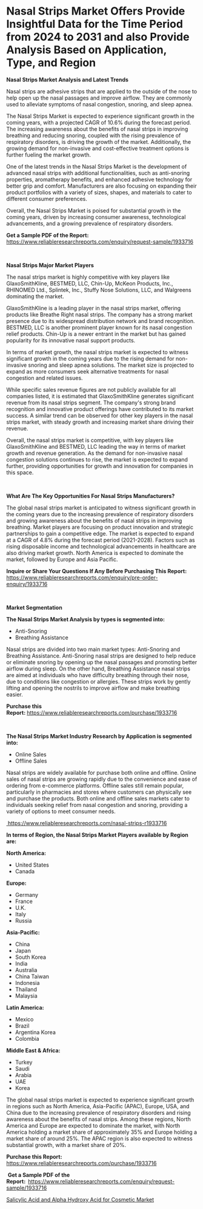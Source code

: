 <p><h1>Nasal Strips Market Offers Provide Insightful Data for the Time Period from 2024 to 2031 and also Provide Analysis Based on Application, Type, and Region</h1></p><p><strong>Nasal Strips Market Analysis and Latest Trends</strong></p>
<p><p>Nasal strips are adhesive strips that are applied to the outside of the nose to help open up the nasal passages and improve airflow. They are commonly used to alleviate symptoms of nasal congestion, snoring, and sleep apnea.</p><p>The Nasal Strips Market is expected to experience significant growth in the coming years, with a projected CAGR of 10.6% during the forecast period. The increasing awareness about the benefits of nasal strips in improving breathing and reducing snoring, coupled with the rising prevalence of respiratory disorders, is driving the growth of the market. Additionally, the growing demand for non-invasive and cost-effective treatment options is further fueling the market growth.</p><p>One of the latest trends in the Nasal Strips Market is the development of advanced nasal strips with additional functionalities, such as anti-snoring properties, aromatherapy benefits, and enhanced adhesive technology for better grip and comfort. Manufacturers are also focusing on expanding their product portfolios with a variety of sizes, shapes, and materials to cater to different consumer preferences.</p><p>Overall, the Nasal Strips Market is poised for substantial growth in the coming years, driven by increasing consumer awareness, technological advancements, and a growing prevalence of respiratory disorders.</p></p>
<p><strong>Get a Sample PDF of the Report:&nbsp;</strong> <a href="https://www.reliableresearchreports.com/enquiry/request-sample/1933716">https://www.reliableresearchreports.com/enquiry/request-sample/1933716</a></p>
<p>&nbsp;</p>
<p><strong>Nasal Strips Major Market Players</strong></p>
<p><p>The nasal strips market is highly competitive with key players like GlaxoSmithKline, BESTMED, LLC, Chin-Up, McKeon Products, Inc., RHINOMED Ltd., Splintek, Inc., Stuffy Nose Solutions, LLC, and Walgreens dominating the market. </p><p>GlaxoSmithKline is a leading player in the nasal strips market, offering products like Breathe Right nasal strips. The company has a strong market presence due to its widespread distribution network and brand recognition. BESTMED, LLC is another prominent player known for its nasal congestion relief products. Chin-Up is a newer entrant in the market but has gained popularity for its innovative nasal support products. </p><p>In terms of market growth, the nasal strips market is expected to witness significant growth in the coming years due to the rising demand for non-invasive snoring and sleep apnea solutions. The market size is projected to expand as more consumers seek alternative treatments for nasal congestion and related issues. </p><p>While specific sales revenue figures are not publicly available for all companies listed, it is estimated that GlaxoSmithKline generates significant revenue from its nasal strips segment. The company's strong brand recognition and innovative product offerings have contributed to its market success. A similar trend can be observed for other key players in the nasal strips market, with steady growth and increasing market share driving their revenue. </p><p>Overall, the nasal strips market is competitive, with key players like GlaxoSmithKline and BESTMED, LLC leading the way in terms of market growth and revenue generation. As the demand for non-invasive nasal congestion solutions continues to rise, the market is expected to expand further, providing opportunities for growth and innovation for companies in this space.</p></p>
<p>&nbsp;</p>
<p><strong>What Are The Key Opportunities For Nasal Strips Manufacturers?</strong></p>
<p><p>The global nasal strips market is anticipated to witness significant growth in the coming years due to the increasing prevalence of respiratory disorders and growing awareness about the benefits of nasal strips in improving breathing. Market players are focusing on product innovation and strategic partnerships to gain a competitive edge. The market is expected to expand at a CAGR of 4.8% during the forecast period (2021-2028). Factors such as rising disposable income and technological advancements in healthcare are also driving market growth. North America is expected to dominate the market, followed by Europe and Asia Pacific.</p></p>
<p><strong>Inquire or Share Your Questions If Any Before Purchasing This Report:</strong> <a href="https://www.reliableresearchreports.com/enquiry/pre-order-enquiry/1933716">https://www.reliableresearchreports.com/enquiry/pre-order-enquiry/1933716</a></p>
<p>&nbsp;</p>
<p><strong>Market Segmentation</strong></p>
<p><strong>The Nasal Strips Market Analysis by types is segmented into:</strong></p>
<p><ul><li>Anti-Snoring</li><li>Breathing Assistance</li></ul></p>
<p><p>Nasal strips are divided into two main market types: Anti-Snoring and Breathing Assistance. Anti-Snoring nasal strips are designed to help reduce or eliminate snoring by opening up the nasal passages and promoting better airflow during sleep. On the other hand, Breathing Assistance nasal strips are aimed at individuals who have difficulty breathing through their nose, due to conditions like congestion or allergies. These strips work by gently lifting and opening the nostrils to improve airflow and make breathing easier.</p></p>
<p><strong>Purchase this Report:&nbsp;</strong><a href="https://www.reliableresearchreports.com/purchase/1933716">https://www.reliableresearchreports.com/purchase/1933716</a></p>
<p>&nbsp;</p>
<p><strong>The Nasal Strips Market Industry Research by Application is segmented into:</strong></p>
<p><ul><li>Online Sales</li><li>Offline Sales</li></ul></p>
<p><p>Nasal strips are widely available for purchase both online and offline. Online sales of nasal strips are growing rapidly due to the convenience and ease of ordering from e-commerce platforms. Offline sales still remain popular, particularly in pharmacies and stores where customers can physically see and purchase the products. Both online and offline sales markets cater to individuals seeking relief from nasal congestion and snoring, providing a variety of options to meet consumer needs.</p></p>
<p><a href="https://www.reliableresearchreports.com/nasal-strips-r1933716">&nbsp;https://www.reliableresearchreports.com/nasal-strips-r1933716</a></p>
<p><strong>In terms of Region, the Nasal Strips Market Players available by Region are:</strong></p>
<p>
    <p> <strong> North America: </strong>
        <ul>
            <li>United States</li>
            <li>Canada</li>
        </ul>
        </p> 
    <p> <strong> Europe: </strong>
        <ul>
            <li>Germany</li>
            <li>France</li>
            <li>U.K.</li>
            <li>Italy</li>
            <li>Russia</li>
        </ul>
        </p> 
    <p> <strong> Asia-Pacific: </strong>
        <ul>
            <li>China</li>
            <li>Japan</li>
            <li>South Korea</li>
            <li>India</li>
            <li>Australia</li>
            <li>China Taiwan</li>
            <li>Indonesia</li>
            <li>Thailand</li>
            <li>Malaysia</li>
        </ul>
        </p> 
    <p> <strong> Latin America: </strong>
        <ul>
            <li>Mexico</li>
            <li>Brazil</li>
            <li>Argentina Korea</li>
            <li>Colombia</li>
        </ul>
        </p> 
    <p> <strong> Middle East & Africa: </strong>
        <ul>
            <li>Turkey</li>
            <li>Saudi</li>
            <li>Arabia</li>
            <li>UAE</li>
            <li>Korea</li>
        </ul>
    </p>
    </p>
<p><p>The global nasal strips market is expected to experience significant growth in regions such as North America, Asia-Pacific (APAC), Europe, USA, and China due to the increasing prevalence of respiratory disorders and rising awareness about the benefits of nasal strips. Among these regions, North America and Europe are expected to dominate the market, with North America holding a market share of approximately 35% and Europe holding a market share of around 25%. The APAC region is also expected to witness substantial growth, with a market share of 20%.</p></p>
<p><strong>Purchase this Report: </strong><a href="https://www.reliableresearchreports.com/purchase/1933716">https://www.reliableresearchreports.com/purchase/1933716</a></p>
<p>&nbsp;<strong>Get a Sample PDF of the Report:&nbsp;&nbsp;</strong><a href="https://www.reliableresearchreports.com/enquiry/request-sample/1933716">https://www.reliableresearchreports.com/enquiry/request-sample/1933716</a></p>
<p><strong></strong></p>
<p><p><a href="https://issuu.com/reportprime-2/docs/salicylic-acid-and-alpha-hydroxy-acid-for-cosmetic">Salicylic Acid and Alpha Hydroxy Acid for Cosmetic Market</a></p></p>